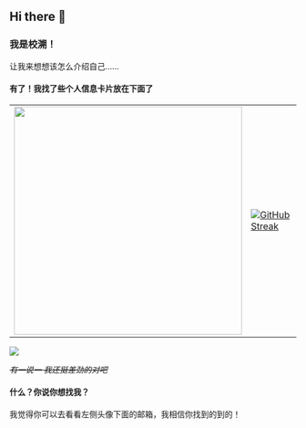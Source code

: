 ## Hi there 👋

### 我是校溯！
让我来想想该怎么介绍自己……

#### 有了！我找了些个人信息卡片放在下面了

<table>
  <tr>
    <td>
      <img align="center" width="400" src="https://github-readme-stats.vercel.app/api?username=xiaosuyyds&theme=transparent&include_all_commits=true&show_icons=true&hide_border=true" />
    </td>
    <td>
      <a href="https://git.io/streak-stats"><img src="https://streak-stats.demolab.com?user=xiaosuyyds" alt="GitHub Streak" /></a>
    </td>
  </tr>
</table>
<img src="https://github-readme-activity-graph.vercel.app/graph?username=xiaosuyyds&theme=github-compact&hide_border=true&area=true" />

~~*有一说一 我还挺差劲的对吧*~~

#### 什么？你说你想找我？
我觉得你可以去看看左侧头像下面的邮箱，我相信你找到的到的！
